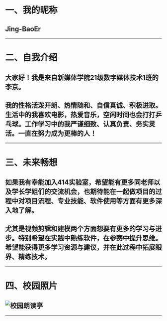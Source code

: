 # 一、我的昵称
## Jing-BaoEr
***
# 二、自我介绍
## 大家好！我是来自新媒体学院21级数字媒体技术1班的李京。
## 我的性格活泼开朗、热情随和、自信真诚、积极进取。生活中的我喜欢电影，热爱音乐，空闲时间也会打打乒乓球。工作学习中的我严谨细致、认真负责、务实灵活。一直在努力成为更棒的人！
***
# 三、未来畅想
## 如果我有幸能加入414实验室，希望能有更多同老师以及学长学姐们的交流机会，也期待能在一起做项目的过程中对项目流程、专业技能、软件使用等方面有更多深入地了解。
## 尤其是视频剪辑和建模两个方面想要有更多的学习与进步。特别希望在实践中熟练软件，在参赛中提升思维。希望能获得更多学习资源与建议，并在此过程中拓展眼界、精练技术。
***
# 四、校园照片
## ![校园朗读亭](https://github.com/Jing-BaoEr/lijing_414join/blob/main/%E6%A0%A1%E5%9B%AD%E6%9C%97%E8%AF%BB%E4%BA%AD.jpg)
***
